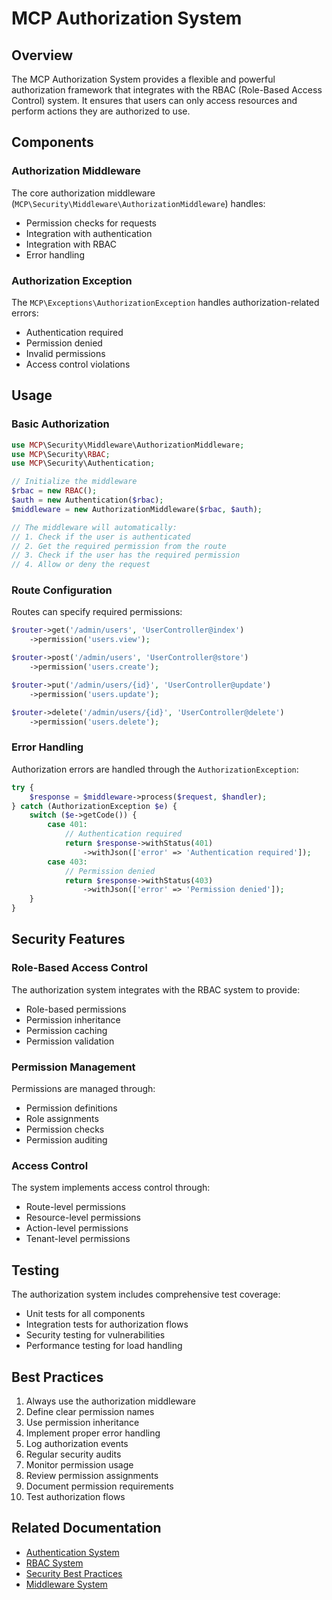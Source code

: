 # MCP Authorization System

## Overview

The MCP Authorization System provides a flexible and powerful authorization framework that integrates with the RBAC (Role-Based Access Control) system. It ensures that users can only access resources and perform actions they are authorized to use.

## Components

### Authorization Middleware

The core authorization middleware (`MCP\Security\Middleware\AuthorizationMiddleware`) handles:

- Permission checks for requests
- Integration with authentication
- Integration with RBAC
- Error handling

### Authorization Exception

The `MCP\Exceptions\AuthorizationException` handles authorization-related errors:

- Authentication required
- Permission denied
- Invalid permissions
- Access control violations

## Usage

### Basic Authorization

```php
use MCP\Security\Middleware\AuthorizationMiddleware;
use MCP\Security\RBAC;
use MCP\Security\Authentication;

// Initialize the middleware
$rbac = new RBAC();
$auth = new Authentication($rbac);
$middleware = new AuthorizationMiddleware($rbac, $auth);

// The middleware will automatically:
// 1. Check if the user is authenticated
// 2. Get the required permission from the route
// 3. Check if the user has the required permission
// 4. Allow or deny the request
```

### Route Configuration

Routes can specify required permissions:

```php
$router->get('/admin/users', 'UserController@index')
    ->permission('users.view');

$router->post('/admin/users', 'UserController@store')
    ->permission('users.create');

$router->put('/admin/users/{id}', 'UserController@update')
    ->permission('users.update');

$router->delete('/admin/users/{id}', 'UserController@delete')
    ->permission('users.delete');
```

### Error Handling

Authorization errors are handled through the `AuthorizationException`:

```php
try {
    $response = $middleware->process($request, $handler);
} catch (AuthorizationException $e) {
    switch ($e->getCode()) {
        case 401:
            // Authentication required
            return $response->withStatus(401)
                ->withJson(['error' => 'Authentication required']);
        case 403:
            // Permission denied
            return $response->withStatus(403)
                ->withJson(['error' => 'Permission denied']);
    }
}
```

## Security Features

### Role-Based Access Control

The authorization system integrates with the RBAC system to provide:

- Role-based permissions
- Permission inheritance
- Permission caching
- Permission validation

### Permission Management

Permissions are managed through:

- Permission definitions
- Role assignments
- Permission checks
- Permission auditing

### Access Control

The system implements access control through:

- Route-level permissions
- Resource-level permissions
- Action-level permissions
- Tenant-level permissions

## Testing

The authorization system includes comprehensive test coverage:

- Unit tests for all components
- Integration tests for authorization flows
- Security testing for vulnerabilities
- Performance testing for load handling

## Best Practices

1. Always use the authorization middleware
2. Define clear permission names
3. Use permission inheritance
4. Implement proper error handling
5. Log authorization events
6. Regular security audits
7. Monitor permission usage
8. Review permission assignments
9. Document permission requirements
10. Test authorization flows

## Related Documentation

- [Authentication System](authentication.md)
- [RBAC System](rbac.md)
- [Security Best Practices](security-best-practices.md)
- [Middleware System](middleware.md) 